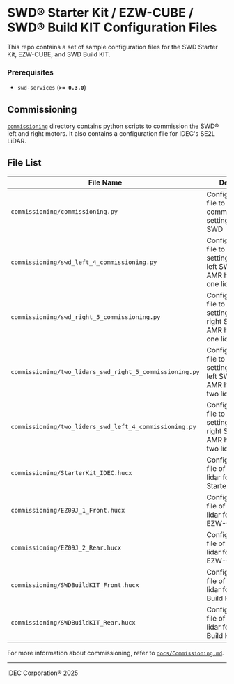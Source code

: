 # SWD® Starter Kit / EZW-CUBE / SWD® Build KIT Configuration Files

This repo contains a set of sample configuration files for the SWD Starter Kit, EZW-CUBE, and SWD Build KIT.

### Prerequisites

- `swd-services` (**`>= 0.3.0`**)

## Commissioning

[`commissioning`](./commissioning) directory contains python scripts to commission the SWD® left and right motors. It also contains a configuration file for IDEC's SE2L LiDAR.

## File List

| File Name                                               | Detail                                                                       |
| ------------------------------------------------------- | ---------------------------------------------------------------------------- |
| `commissioning/commissioning.py`                        | Configuration file to change common settings for SWD                         |
| `commissioning/swd_left_4_commissioning.py`             | Configuration file to change settings for left SWD of AMR having one lidar   |
| `commissioning/swd_right_5_commissioning.py`            | Configuration file to change settings for right SWD of AMR having one lidar  |
| `commissioning/two_lidars_swd_right_5_commissioning.py` | Configuration file to change settings for left SWD of AMR having two lidars  |
| `commissioning/two_liders_swd_left_4_commissioning.py`  | Configuration file to change settings for right SWD of AMR having two lidars |
| `commissioning/StarterKit_IDEC.hucx`                    | Configuration file of front lidar for SWD Starter Kit                        |
| `commissioning/EZ09J_1_Front.hucx`                      | Configuration file of front lidar for EZW-CUBE                               |
| `commissioning/EZ09J_2_Rear.hucx`                       | Configuration file of rear lidar for EZW-CUBE                                |
| `commissioning/SWDBuildKIT_Front.hucx`                  | Configuration file of front lidar for SWD Build KIT                          |
| `commissioning/SWDBuildKIT_Rear.hucx`                   | Configuration file of rear lidar for SWD Build KIT                           |

For more information about commissioning, refer to [`docs/Commissioning.md`](docs/Commissioning.md).

---

IDEC Corporation® 2025
